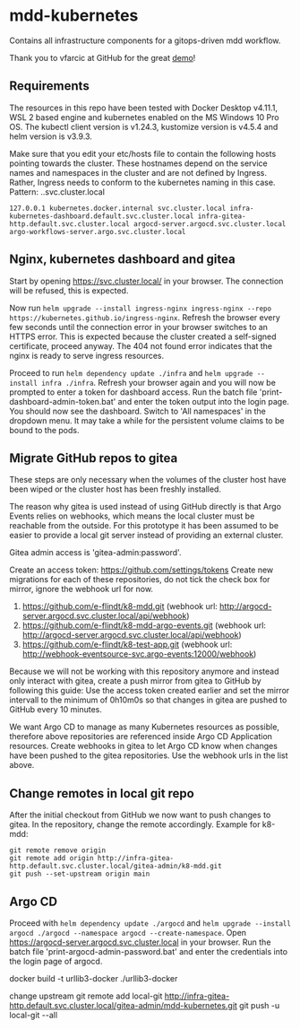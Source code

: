 # mdd-kubernetes
Contains all infrastructure components for a gitops-driven mdd workflow.

Thank you to vfarcic at GitHub for the great [demo](https://github.com/vfarcic/argo-combined-demo)!

## Requirements

The resources in this repo have been tested with Docker Desktop v4.11.1, WSL 2 based engine and kubernetes enabled on the MS Windows 10 Pro OS.
The kubectl client version is v1.24.3, kustomize version is v4.5.4 and helm version is v3.9.3.

Make sure that you edit your etc/hosts file to contain the following hosts pointing towards the cluster.
These hostnames depend on the service names and namespaces in the cluster and are not defined by Ingress.
Rather, Ingress needs to conform to the kubernetes naming in this case.
Pattern: <service-name>.<namespace including default>.svc.cluster.local
```
127.0.0.1 kubernetes.docker.internal svc.cluster.local infra-kubernetes-dashboard.default.svc.cluster.local infra-gitea-http.default.svc.cluster.local argocd-server.argocd.svc.cluster.local argo-workflows-server.argo.svc.cluster.local
```

## Nginx, kubernetes dashboard and gitea

Start by opening https://svc.cluster.local/ in your browser.
The connection will be refused, this is expected.

Now run `helm upgrade --install ingress-nginx ingress-nginx --repo https://kubernetes.github.io/ingress-nginx`.
Refresh the browser every few seconds until the connection error in your browser switches to an HTTPS error.
This is expected because the cluster created a self-signed certificate, proceed anyway.
The 404 not found error indicates that the nginx is ready to serve ingress resources.

Proceed to run `helm dependency update ./infra` and `helm upgrade --install infra ./infra`.
Refresh your browser again and you will now be prompted to enter a token for dashboard access.
Run the batch file 'print-dashboard-admin-token.bat' and enter the token output into the login page.
You should now see the dashboard. Switch to 'All namespaces' in the dropdown menu.
It may take a while for the persistent volume claims to be bound to the pods.

## Migrate GitHub repos to gitea

These steps are only necessary when the volumes of the cluster host have been wiped or the cluster host has been freshly installed.

The reason why gitea is used instead of using GitHub directly is that Argo Events relies on webhooks, which means the local cluster must be reachable from the outside.
For this prototype it has been assumed to be easier to provide a local git server instead of providing an external cluster.

Gitea admin access is 'gitea-admin:password'.

Create an access token: https://github.com/settings/tokens
Create new migrations for each of these repositories, do not tick the check box for mirror, ignore the webhook url for now.

1. https://github.com/e-flindt/k8-mdd.git (webhook url: http://argocd-server.argocd.svc.cluster.local/api/webhook)
2. https://github.com/e-flindt/k8-mdd-argo-events.git (webhook url: http://argocd-server.argocd.svc.cluster.local/api/webhook)
3. https://github.com/e-flindt/k8-test-app.git (webhook url: http://webhook-eventsource-svc.argo-events:12000/webhook)

Because we will not be working with this repository anymore and instead only interact with gitea, create a push mirror from gitea to GitHub by following this guide:
Use the access token created earlier and set the mirror intervall to the minimum of 0h10m0s so that changes in gitea are pushed to GitHub every 10 minutes.

We want Argo CD to manage as many Kubernetes resources as possible, therefore above repositories are referenced inside Argo CD Application resources.
Create webhooks in gitea to let Argo CD know when changes have been pushed to the gitea repositories.
Use the webhook urls in the list above.

## Change remotes in local git repo

After the initial checkout from GitHub we now want to push changes to gitea.
In the repository, change the remote accordingly. Example for k8-mdd:
```
git remote remove origin
git remote add origin http://infra-gitea-http.default.svc.cluster.local/gitea-admin/k8-mdd.git
git push --set-upstream origin main
```

## Argo CD

Proceed with `helm dependency update ./argocd` and `helm upgrade --install argocd ./argocd --namespace argocd --create-namespace`.
Open https://argocd-server.argocd.svc.cluster.local in your browser.
Run the batch file 'print-argocd-admin-password.bat' and enter the credentials into the login page of argocd.


docker build -t urllib3-docker ./urllib3-docker

change upstream
git remote add local-git http://infra-gitea-http.default.svc.cluster.local/gitea-admin/mdd-kubernetes.git
git push -u local-git --all